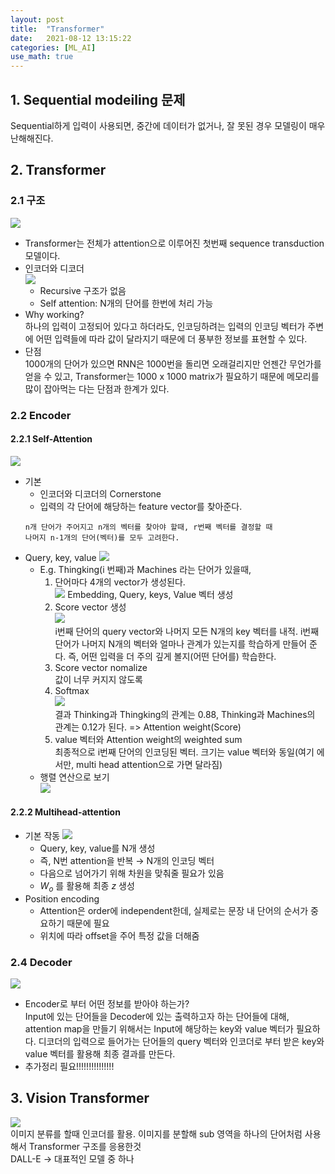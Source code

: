 ```yaml
---
layout: post
title:  "Transformer"
date:   2021-08-12 13:15:22
categories: [ML_AI]
use_math: true
---
```


## 1. Sequential modeiling 문제
 Sequential하게 입력이 사용되면, 중간에 데이터가 없거나, 잘 못된 경우 모델링이 매우 난해해진다. 

## 2. Transformer
### 2.1 구조
![](/assets/image/ML_AI/trans_1.PNG)  
* Transformer는 전체가 attention으로 이루어진 첫번째 sequence transduction 모델이다.
* 인코더와 디코더  
    ![](/assets/image/ML_AI/trans_2.PNG)  
    * Recursive 구조가 없음
    * Self attention: N개의 단어를 한번에 처리 가능
* Why working?  
 하나의 입력이 고정되어 있다고 하더라도, 인코딩하려는 입력의 인코딩 벡터가 주변에 어떤 입력들에 따라 값이 달라지기 때문에 더 풍부한 정보를 표현할 수 있다.
* 단점   
 1000개의 단어가 있으면 RNN은 1000번을 돌리면 오래걸리지만 언젠간 무언가를 얻을 수 있고, Transformer는 1000 x 1000 matrix가 필요하기 때문에 메모리를 많이 잡아먹는 다는 단점과 한계가 있다.

### 2.2 Encoder
#### 2.2.1 Self-Attention
![](/assets/image/ML_AI/trans_3.PNG) 
* 기본
    * 인코더와 디코더의 Cornerstone
    * 입력의 각 단어에 해당하는 feature vector를 찾아준다.
    ```
    n개 단어가 주어지고 n개의 벡터를 찾아야 할때, r번째 벡터를 결정할 때
    나머지 n-1개의 단어(벡터)를 모두 고려한다.
    ```
* Query, key, value
    ![](/assets/image/ML_AI/trans_4.PNG)  
    * E.g. Thingking(i 번째)과 Machines 라는 단어가 있을때,
        1. 단어마다 4개의 vector가 생성된다.  
        ![](/assets/image/ML_AI/trans_5.PNG) 
        Embedding, Query, keys, Value 벡터 생성
        2. Score vector 생성  
        ![](/assets/image/ML_AI/trans_6.PNG)  
        i번째 단어의 query vector와 나머지 모든 N개의 key 벡터를 내적. i번째 단어가 나머지 N개의 벡터와 얼마나 관계가 있는지를 학습하게 만들어 준다. 즉, 어떤 입력을 더 주의 깊게 볼지(어떤 단어를) 학습한다.
        3. Score vector nomalize  
        값이 너무 커지지 않도록
        4. Softmax  
        ![](/assets/image/ML_AI/trans_8.PNG)  
        결과 Thinking과 Thingking의 관계는 0.88, Thinking과 Machines의 관계는 0.12가 된다. => Attention weight(Score)
        5. value 벡터와 Attention weight의 weighted sum  
        최종적으로 i번째 단어의 인코딩된 벡터. 크기는 value 벡터와 동일(여기 에서만, multi head attention으로 가면 달라짐)
    * 행렬 연산으로 보기  
    ![](/assets/image/ML_AI/trans_7.PNG)   

#### 2.2.2 Multihead-attention
* 기본 작동
    ![](/assets/image/ML_AI/trans_9.PNG)   
    * Query, key, value를 N개 생성
    * 즉, N번 attention을 반복 $\rightarrow$ N개의 인코딩 벡터
    * 다음으로 넘어가기 위해 차원을 맞춰줄 필요가 있음
    * $W_o$ 를 활용해 최종 $z$ 생성
* Position encoding
    * Attention은 order에 independent한데, 실제로는 문장 내 단어의 순서가 중요하기 때문에 필요
    * 위치에 따라 offset을 주어 특정 값을 더해줌

### 2.4 Decoder
![](/assets/image/ML_AI/trans_10.PNG)  
* Encoder로 부터 어떤 정보를 받아야 하는가?  
 Input에 있는 단어들을 Decoder에 있는 출력하고자 하는 단어들에 대해, attention map을 만들기 위해서는 Input에 해당하는 key와 value 벡터가 필요하다. 디코더의 입력으로 들어가는 단어들의 query 벡터와 인코더로 부터 받은 key와 value 벡터를 활용해 최종 결과를 만든다.
* 추가정리 필요!!!!!!!!!!!!!!!

## 3. Vision Transformer
 ![](/assets/image/ML_AI/trans_11.PNG)  
 이미지 분류를 할때 인코더를 활용. 이미지를 분할해 sub 영역을 하나의 단어처럼 사용해서 Transformer 구조를 응용한것  
 DALL-E -> 대표적인 모델 중 하나






